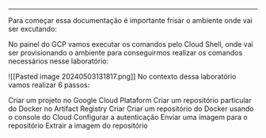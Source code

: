 ----------

Para começar essa documentação é importante frisar o ambiente onde vai ser excutando: 

No painel do GCP vamos executar os comandos pelo Cloud Shell, onde vai ser provisionando o ambiente para conseguirmos realizar os comandos necessários nesse laboratório: 

![[Pasted image 20240503131817.png]]
No contexto dessa laboratório vamos realizar 6 passos: 

Criar um projeto no Google Cloud Plataform 
Criar um repositório particular do Docker no Artifact Registry
Criar Criar um repositório do Docker usando o console do Cloud 
Configurar a autenticação
Enviar uma imagem para o repositório
Extrair a imagem do repositório